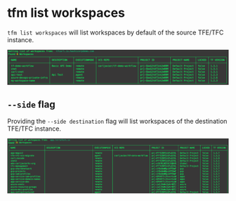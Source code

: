 # tfm list workspaces


`tfm list workspaces` will list workspaces by default of the source TFE/TFC instance.

![list_workspaces](../images/list_workspaces_src.png)


## `--side` flag
Providing the `--side destination` flag will list workspaces of the destination TFE/TFC instance.

![list_workspaces](../images/list_workspaces_dst.png)




